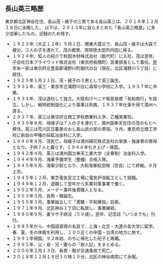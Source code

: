 ## 長山英三略歴

東京都北区神谷在住、長山茂・綾子の三男である長山英三は、２０１８年１２月１８日に永眠した。
以下は、２０１３年に自らまとめた「長山英三略歴」に多少加筆したもの。記録のため残す。

- １９２３年（大正１２年）９月１日、関東大震災で、長山茂・綾子は大森で被災。３人の子を連れて、茂の郷里、現常陸太田市内田に帰る。
- １９２４年、知人の紹介で秋田木材株式会社（能代町）に入社、茂は翌年、子会社日本プライウッド株式会社（東京府板橋町）営業部長として着任。翌年末一家は東京府北豊島郡滝野川町御代の台（現在、北区滝野川５丁目）に居住。
- １９２５年１月２１日、茂・綾子の３男として英三誕生。
- １９３１年、英三・東京市立滝野川台に尋常小学校に入学。１９３７年に卒業。
- １９３３年、茂は退社して独立。大陸向けベニヤ板貿易商「長和商行」を設立。しかし、戦時統制強化により事業は失敗、１９３７年仕事を得て満州へ渡る。
- １９３７年、英三は東京府立商工学校商業科入学。乙種実業校。
- １９３９年８月、母綾子は７人の子を連れて、満州国奉天在住の茂のもとへ移住。英三は荒川区日暮里のおじ長山武の家の寄宿。９月、東京府立商工学校に新設の甲種の採鉱冶金科に入学。
- １９４０年４月、茂死亡。母綾子は満州綿花株式会社の家族・独身寮の寮母となり、子供７人と暮らす。１９４６年引き上げ・帰国。
- １９４２年４月、英三は満州国立奉天工業大学（全寮制）冶金科入学。
- １９４４年９月、海軍予備学生（整備）合格入隊。
- １９４５年６月、海軍少尉となり、大和海軍航空隊（奈良）にて終戦。９月上京。
- １９４５年１２月、東芝電気足立工場に電気炉溶鉱工として就職。
- １９４９年１２月、退職して翌年から失業対策事業で働く。
- １９５２年５月、メーデー事件後鳶職人となる。
- １９５３年３月、長男・徹誕生。
- １９５５年３月、事業独立して「鳶職・平和建設」自衛。
- １９７１年９月、北区神谷１丁目に転居し、事業継続。
- １９８０年９月、妻マサ子病没（５０歳）。翌年、記念誌「いつまでも」刊行。
- １９８５年から、中国語習得の名目で、上海・北京・大連の各大学に留学。春、夏、冬の休暇を利用し、１００近くの中国・台湾の地方に旅す。
- １９９１年帰国。９２年始、のちに帰化した紀子と再婚。
- １９９５年、父・母・兄・妻らの「故人記」をまとめる。
- ２００６年２月１３日、長男・徹が交通事故で死亡。
- ２０１８年１２月１８日１０時１０分、北区の神谷病院にて永眠。

